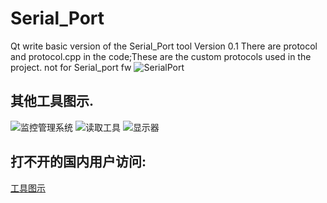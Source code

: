 # Serial_Port
Qt write basic version of the Serial_Port tool 
Version 0.1
There are protocol and protocol.cpp in the code;These are the custom protocols used in the project. not for Serial_port
fw
![SerialPort](https://github.com/easyupdo/Serial_Port/blob/master/SerialPort.png)

## 其他工具图示.

![监控管理系统](https://github.com/easyupdo/Serial_Port/blob/master/监控管理系统.png)
![读取工具](https://github.com/easyupdo/Serial_Port/blob/master/读取工具.png)
![显示器](https://github.com/easyupdo/Serial_Port/blob/master/显示器.png)


## 打不开的国内用户访问:
[工具图示](https://gitee.com/easyup/Serial_Port/blob/master/README.md)
